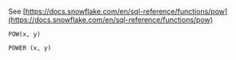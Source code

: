 See [https://docs.snowflake.com/en/sql-reference/functions/pow](https://docs.snowflake.com/en/sql-reference/functions/pow)
```
POW(x, y)

POWER (x, y)
```
